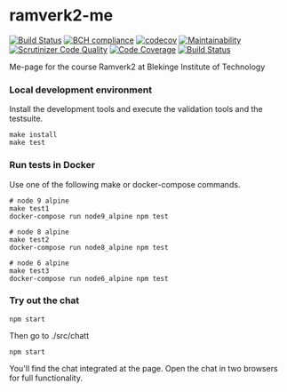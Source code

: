 # ramverk2-me


[![Build Status](https://travis-ci.org/mafd16/ramverk2-me.svg)](https://travis-ci.org/mafd16/ramverk2-me)
[![BCH compliance](https://bettercodehub.com/edge/badge/mafd16/ramverk2-me?branch=master)](https://bettercodehub.com/)
[![codecov](https://codecov.io/gh/mafd16/ramverk2-me/branch/master/graph/badge.svg)](https://codecov.io/gh/mafd16/ramverk2-me)
[![Maintainability](https://api.codeclimate.com/v1/badges/1554ec25f13bba2d25db/maintainability)](https://codeclimate.com/github/mafd16/ramverk2-me/maintainability)
[![Scrutinizer Code Quality](https://scrutinizer-ci.com/g/mafd16/ramverk2-me/badges/quality-score.png?b=master)](https://scrutinizer-ci.com/g/mafd16/ramverk2-me/?branch=master)
[![Code Coverage](https://scrutinizer-ci.com/g/mafd16/ramverk2-me/badges/coverage.png?b=master)](https://scrutinizer-ci.com/g/mafd16/ramverk2-me/?branch=master)
[![Build Status](https://scrutinizer-ci.com/g/mafd16/ramverk2-me/badges/build.png?b=master)](https://scrutinizer-ci.com/g/mafd16/ramverk2-me/build-status/master)

Me-page for the course Ramverk2 at Blekinge Institute of Technology

### Local development environment

Install the development tools and execute the validation tools and the testsuite.

```
make install
make test
```

### Run tests in Docker

Use one of the following make or docker-compose commands.

```
# node 9 alpine
make test1
docker-compose run node9_alpine npm test

# node 8 alpine
make test2
docker-compose run node8_alpine npm test

# node 6 alpine
make test3
docker-compose run node6_alpine npm test
```


### Try out the chat

```
npm start
```

Then go to ./src/chatt

```
npm start
```

You'll find the chat integrated at the page.
Open the chat in two browsers for full functionality.

